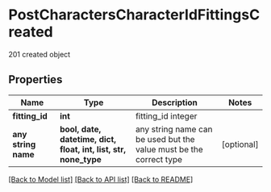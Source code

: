 # PostCharactersCharacterIdFittingsCreated

201 created object

## Properties
Name | Type | Description | Notes
------------ | ------------- | ------------- | -------------
**fitting_id** | **int** | fitting_id integer | 
**any string name** | **bool, date, datetime, dict, float, int, list, str, none_type** | any string name can be used but the value must be the correct type | [optional]

[[Back to Model list]](../README.md#documentation-for-models) [[Back to API list]](../README.md#documentation-for-api-endpoints) [[Back to README]](../README.md)


